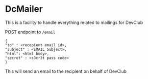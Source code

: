 # DcMailer
This is a facility to handle everything related to mailings for DevClub

POST endpoint to `/email`
```
{
"to" : <recepient email id>,
"subject" : <EMAIL Subject>,
"html": <html body>,
"secret" : <s3cr3t pass code>
}

```
This will send an email to the recipient on behalf of DevClub
